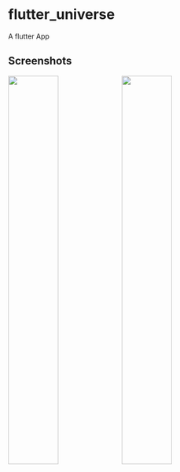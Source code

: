 # flutter_universe

A flutter App

## Screenshots

<img src="https://user-images.githubusercontent.com/46304263/117206320-9fce9300-adea-11eb-89c3-12c8433f4254.png" width="45%"></img> <img src="https://user-images.githubusercontent.com/46304263/117206375-b248cc80-adea-11eb-82c9-39de6c83b2c3.png" width="45%"></img> 

